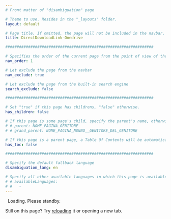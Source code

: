 ```yaml
---
# Front matter of "disambiguation" page

# Theme to use. Resides in the "_layouts" folder.
layout: default

# Page title. If omitted, the page will not be included in the navbar.
title: DirectDownloadLink-Onedrive

#################################################################

# Specifies the order of the current page from the point of view of the navbar. Can have repetition in the numbers, for parent-child hierarchies.
nav_order: 1

# Let exclude the page from the navbar
nav_exclude: true

# Let exclude the page from the built-in search engine
search_exclude: false

#################################################################

# Set "true" if this page has childrens, "false" otherwise.
has_children: false

# If this page is some page's child, specify the parent's name, otherwise comment out the option. If this page is some page's grandchild, specify grandparent's name, otherwise comment out the option.
# # parent: NOME_PAGINA_GENITORE
# # grand_parent: NOME_PAGINA_NONNO__GENITORE_DEL_GENITORE

# If this page is a parent page, a Table Of Contents will be automatically generated containing all related child pages. Use the option below to disable this functionality. Should always be set to "false".
has_toc: false

#################################################################

# Specify the default fallback language
disambiguation_lang: en

# Specify all other available languages in which this page is available. If there's no other language in addition to "disambiguation_lang", comment out this option.
# # availableLanguages:
# #   - 
---
```


<!-- Disambiguation Page -->

<i class="fa-solid fa-gear fa-spin fa-2x"></i>&nbsp;&nbsp;Loading. Please standby.

Still on this page? Try <a href="javascript:reloadPage();">reloading</a> it or opening a new tab.
